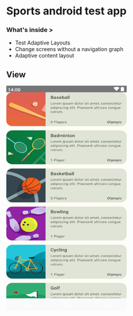 # Sports android test app

### What's inside >

- Test Adaptive Layouts
- Change screens without a navigation graph
- Adaptive content layout

##
## View

<img src="https://github.com/dizzcode/sports-android-test-app/blob/main/screenshots/img.png" width="320" height="600" />
